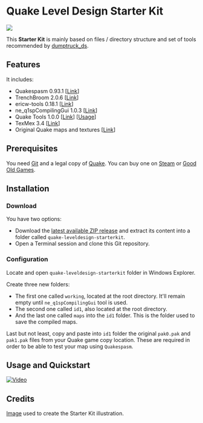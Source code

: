 # Quake Level Design Starter Kit

![](https://image.ibb.co/cofyte/quakeleveldesignstarterkit_logo.png)

This **Starter Kit** is mainly based on files / directory structure and set of tools recommended by [dumptruck_ds](https://twitter.com/david_spell).

## Features

It includes:

* Quakespasm 0.93.1 [[Link](http://www.quakespasm.sourceforge.net)]
* TrenchBroom 2.0.6 [[Link](http://kristianduske.com/trenchbroom)]
* ericw-tools 0.18.1 [[Link](https://ericwa.github.io/ericw-tools)]
* ne_q1spCompilingGui 1.0.3 [[Link](https://shoresofnis.wordpress.com/utilities/ne_q1spcompilinggui)]
* Quake Tools 1.0.0 [[Link](https://joshua.itch.io/quake-tools)] [[Usage](https://www.youtube.com/watch?v=zJ0RX62VYaA)]
* TexMex 3.4 [[Link](https://quakewiki.org/wiki/TexMex)]
* Original Quake maps and textures [[Link](https://www.quaddicted.com)]

## Prerequisites

You need [Git](https://git-scm.com/) and a legal copy of [Quake](https://en.wikipedia.org/wiki/Quake_(video_game)). You can buy one on [Steam](https://store.steampowered.com/app/2310) or [Good Old Games](https://www.gog.com/game/quake_the_offering).

## Installation

### Download

You have two options:

* Download the [latest available ZIP release](https://github.com/jonathanlinat/quake-leveldesign-starterkit/releases) and extract its content into a folder called `quake-leveldesign-starterkit`.
* Open a Terminal session and clone this Git repository.

### Configuration

Locate and open `quake-leveldesign-starterkit` folder in Windows Explorer.

Create three new folders:

* The first one called `working`, located at the root directory. It'll remain empty until `ne_q1spCompilingGui` tool is used.
* The second one called `id1`, also located at the root directory.
* And the last one called `maps` into the `id1` folder. This is the folder used to save the compiled maps.

Last but not least, copy and paste into `id1` folder the original `pak0.pak` and `pak1.pak` files from your Quake game copy location. These are required in order to be able to test your map using `Quakespasm`.

## Usage and Quickstart

[![Video](http://img.youtube.com/vi/gONePWocbqA/0.jpg)](http://www.youtube.com/watch?v=gONePWocbqA)

## Credits

[Image](https://i.imgur.com/p0E4SuR.png) used to create the Starter Kit illustration.

